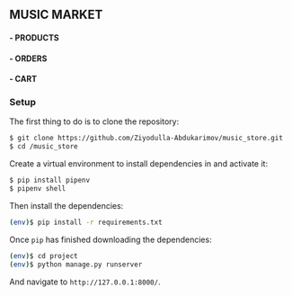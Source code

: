 ## MUSIC MARKET

#### - PRODUCTS
#### - ORDERS
#### - CART
### Setup
The first thing to do is to clone the repository:
```sh
$ git clone https://github.com/Ziyodulla-Abdukarimov/music_store.git
$ cd /music_store
```
Create a virtual environment to install dependencies in and activate it:
```sh
$ pip install pipenv
$ pipenv shell
```
Then install the dependencies:
```sh
(env)$ pip install -r requirements.txt
```
Once `pip` has finished downloading the dependencies:
```sh
(env)$ cd project
(env)$ python manage.py runserver
```
And navigate to `http://127.0.0.1:8000/`.